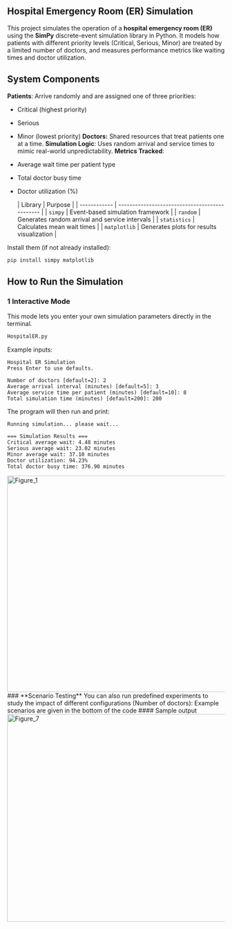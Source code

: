 ## Hospital Emergency Room (ER) Simulation

This project simulates the operation of a **hospital emergency room (ER)** using the **SimPy** discrete-event simulation library in Python.
It models how patients with different priority levels (Critical, Serious, Minor) are treated by a limited number of doctors, and measures performance metrics like waiting times and doctor utilization.

## System Components

**Patients**: Arrive randomly and are assigned one of three priorities:
- Critical (highest priority)
- Serious
- Minor (lowest priority)
**Doctors:** Shared resources that treat patients one at a time.
**Simulation Logic**: Uses random arrival and service times to mimic real-world unpredictability.
**Metrics Tracked**:
- Average wait time per patient type
- Total doctor busy time
- Doctor utilization (%)

  | Library      | Purpose                                        |
| ------------ | ---------------------------------------------- |
| `simpy`      | Event-based simulation framework               |
| `random`     | Generates random arrival and service intervals |
| `statistics` | Calculates mean wait times                     |
| `matplotlib` | Generates plots for results visualization      |

Install them (if not already installed):

```bash
pip install simpy matplotlib
```
## **How to Run the Simulation**

### **1️ Interactive Mode**

This mode lets you enter your own simulation parameters directly in the terminal.
```bash
HospitalER.py
```
Example inputs:
```
Hospital ER Simulation
Press Enter to use defaults.

Number of doctors [default=2]: 2
Average arrival interval (minutes) [default=5]: 3
Average service time per patient (minutes) [default=10]: 8
Total simulation time (minutes) [default=200]: 200
```
The program will then run and print:
```
Running simulation... please wait...

=== Simulation Results ===
Critical average wait: 4.48 minutes
Serious average wait: 23.02 minutes
Minor average wait: 37.10 minutes
Doctor utilization: 94.23%
Total doctor busy time: 376.90 minutes
```
<img width="800" height="500" alt="Figure_1" src="https://github.com/user-attachments/assets/ab4cd97f-38bb-4267-9302-1017c26435a3" />
### **Scenario Testing**
You can also run predefined experiments to study the impact of different configurations (Number of doctors):
Example scenarios are given in the bottom of the code 
#### Sample output
<img width="640" height="480" alt="Figure_7" src="https://github.com/user-attachments/assets/2c1d3f0e-3269-451e-afab-7c05e60ef27c" />


